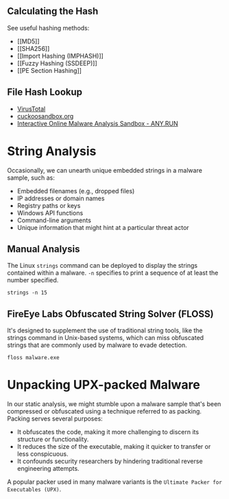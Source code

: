 
## Calculating the Hash 

See useful hashing methods:
- [[MD5]]
- [[SHA256]]
- [[Import Hashing (IMPHASH)]]
- [[Fuzzy Hashing (SSDEEP)]]
- [[PE Section Hashing]]

## File Hash Lookup

* [VirusTotal](https://www.virustotal.com/gui/home/search)
* [cuckoosandbox.org](https://cuckoosandbox.org/)
* [Interactive Online Malware Analysis Sandbox - ANY.RUN](https://app.any.run/)

# String Analysis

Occasionally, we can unearth unique embedded strings in a malware sample, such as:

- Embedded filenames (e.g., dropped files)
- IP addresses or domain names
- Registry paths or keys
- Windows API functions
- Command-line arguments
- Unique information that might hint at a particular threat actor 

## Manual Analysis

The Linux `strings` command can be deployed to display the strings contained within a malware. `-n` specifies to print a sequence of at least the number specified.

```shell-session
strings -n 15
```

## FireEye Labs Obfuscated String Solver (FLOSS)

It's designed to supplement the use of traditional string tools, like the strings command in Unix-based systems, which can miss obfuscated strings that are commonly used by malware to evade detection.

```shell-session
floss malware.exe
```


# Unpacking UPX-packed Malware

In our static analysis, we might stumble upon a malware sample that's been compressed or obfuscated using a technique referred to as packing. Packing serves several purposes:

- It obfuscates the code, making it more challenging to discern its structure or functionality.
- It reduces the size of the executable, making it quicker to transfer or less conspicuous.
- It confounds security researchers by hindering traditional reverse engineering attempts.

A popular packer used in many malware variants is the `Ultimate Packer for Executables (UPX)`.
